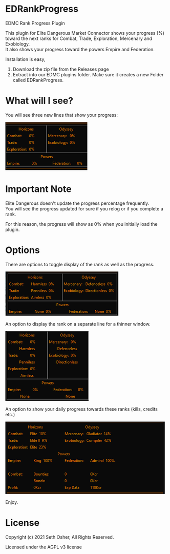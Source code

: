 # EDRankProgress
EDMC Rank Progress Plugin

This plugin for Elite Dangerous Market Connector shows your progress (%) toward the next ranks for Combat, Trade, Exploration, Mercenary and Exobiology.  
It also shows your progress toward the powers Empire and Federation.

Installation is easy,
  1. Download the zip file from the Releases page
  2. Extract into our EDMC plugins folder.  Make sure it creates a new Folder called EDRankProgress.
 
# What will I see?
You will see three new lines that show your progress:

![screenshot](screenshot1.png?raw=true "Screenshot")

# Important Note
Elite Dangerous doesn't update the progress percentage frequently.  
You will see the progress updated for sure if you relog or if you complete a rank.

For this reason, the progress will show as 0% when you initially load the plugin.


# Options
There are options to toggle display of the rank as well as the progress.

![screenshot](screenshot2.png?raw=true "Screenshot")

An option to display the rank on a separate line for a thinner window.

![screenshot](screenshot3.png?raw=true "Screenshot")

An option to show your daily progress towards these ranks (kills, credits etc.)

![screenshot](screenshot4.png?raw=true "Screenshot")
    
Enjoy.

# License
Copyright (c) 2021 Seth Osher, All Rights Reserved.

Licensed under the AGPL v3 license
